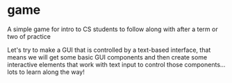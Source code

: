 # game
A simple game for intro to CS students to follow along with after a term or two of practice

Let's try to make a GUI that is controlled by a text-based interface, that means we will get some basic GUI components and then create some interactive elements that work with text input to control those components... lots to learn along the way!
